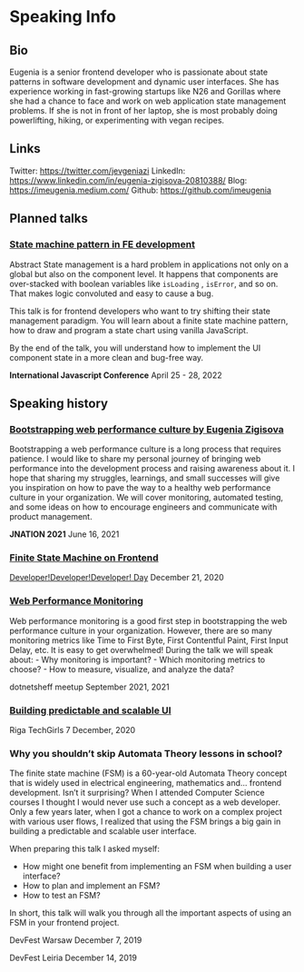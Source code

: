 
# Speaking Info

## Bio
Eugenia is a senior frontend developer who is passionate about state patterns in software development and dynamic user interfaces. She has experience working in fast-growing startups like N26 and Gorillas where she had a chance to face and work on web application state management problems. 
If she is not in front of her laptop, she is most probably doing powerlifting, hiking, or experimenting with vegan recipes.

## Links
Twitter: https://twitter.com/jevgeniazi
LinkedIn: https://www.linkedin.com/in/eugenia-zigisova-20810388/
Blog: https://imeugenia.medium.com/
Github: https://github.com/imeugenia

## Planned talks

### [State machine pattern in FE development](https://javascript-conference.com/javascript-practices-tools/state-machine-pattern-in-fe-development/)
Abstract
State management is a hard problem in applications not only on a global but also on the component level. It happens that components are over-stacked with boolean variables like `isLoading` , `isError`, and so on. That makes logic convoluted and easy to cause a bug.

This talk is for frontend developers who want to try shifting their state management paradigm. You will learn about a finite state machine pattern, how to draw and program a state chart using vanilla JavaScript.

By the end of the talk, you will understand how to implement the UI component state in a more clean and bug-free way.

**International Javascript Conference**
April 25 - 28, 2022

## Speaking history

### [Bootstrapping web performance culture by Eugenia Zigisova](https://www.youtube.com/watch?v=UOew8cENqGQ&t=1138s "Bootstrapping web performance culture by Eugenia Zigisova")

Bootstrapping a web performance culture is a long process that requires patience. I would like to share my personal journey of bringing web performance into the development process and raising awareness about it. I hope that sharing my struggles, learnings, and small successes will give you inspiration on how to pave the way to a healthy web performance culture in your organization. We will cover monitoring, automated testing, and some ideas on how to encourage engineers and communicate with product management.

**JNATION 2021**
June 16, 2021

###  [Finite State Machine on Frontend](https://www.youtube.com/watch?v=gMvcOCMJbeQ&t=451s)
[Developer!Developer!Developer! Day](https://developerdeveloperdeveloper.com/)
December 21, 2020

### [Web Performance Monitoring](https://www.youtube.com/watch?v=6F2-OrMHYfY)
Web performance monitoring is a good first step in bootstrapping the web performance culture in your organization. However, there are so many monitoring metrics like Time to First Byte, First Contentful Paint, First Input Delay, etc. It is easy to get overwhelmed! During the talk we will speak about: - Why monitoring is important? - Which monitoring metrics to choose? - How to measure, visualize, and analyze the data?

dotnetsheff meetup
September 2021, 2021

### [Building predictable and scalable UI](https://www.youtube.com/watch?v=QJjWNy5osBg)

Riga TechGirls
7 December, 2020

### Why you shouldn’t skip Automata Theory lessons in school?
The finite state machine (FSM) is a 60-year-old Automata Theory concept that is widely used in electrical engineering, mathematics and… frontend development. Isn’t it surprising? When I attended Computer Science courses I thought I would never use such a concept as a web developer. Only a few years later, when I got a chance to work on a complex project with various user flows, I realized that using the FSM brings a big gain in building a predictable and scalable user interface.  
  
When preparing this talk I asked myself:  
- How might one benefit from implementing an FSM when building a user interface?  
- How to plan and implement an FSM?  
- How to test an FSM?  
  
In short, this talk will walk you through all the important aspects of using an FSM in your frontend project.

DevFest Warsaw
December 7, 2019

DevFest Leiria
December 14, 2019
